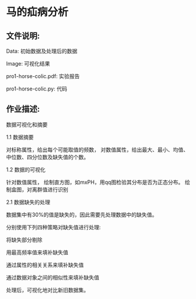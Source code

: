 马的疝病分析
==
文件说明: 
---
Data: 初始数据及处理后的数据

Image: 可视化结果

pro1-horse-colic.pdf: 实验报告

pro1-horse-colic.py: 代码

作业描述: 
---
数据可视化和摘要

1.1 数据摘要

对标称属性，给出每个可能取值的频数，
对数值属性，给出最大、最小、均值、中位数、四分位数及缺失值的个数。

1.2 数据的可视化

针对数值属性，
绘制直方图，如mxPH，用qq图检验其分布是否为正态分布。
绘制盒图，对离群值进行识别

2.1 数据缺失的处理

数据集中有30%的值是缺失的，因此需要先处理数据中的缺失值。

分别使用下列四种策略对缺失值进行处理:

将缺失部分剔除

用最高频率值来填补缺失值

通过属性的相关关系来填补缺失值

通过数据对象之间的相似性来填补缺失值

处理后，可视化地对比新旧数据集。
